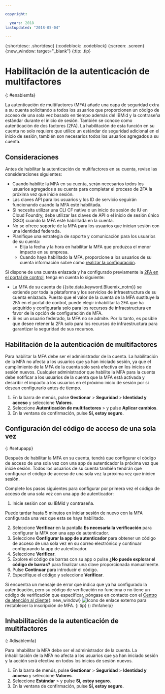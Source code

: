 ```yaml
---

copyright:

  years: 2018
lastupdated: "2018-05-04"

---
```


{:shortdesc: .shortdesc}
{:codeblock: .codeblock}
{:screen: .screen}
{:new_window: target="_blank"}
{:tip: .tip}

# Habilitación de la autenticación de multifactores
{: #enablemfa}

La autenticación de multifactores (MFA) añade una capa de seguridad extra a su cuenta solicitando a todos los usuarios que proporcionen un código de acceso de una sola vez basado en tiempo además del IBMid y la contraseña estándar durante el inicio de sesión. También se conoce como autenticación de dos factores (2FA). La habilitación de esta función en su cuenta no solo requiere que utilice un estándar de seguridad adicional en el inicio de sesión, también son necesarios todos los usuarios agregados a su cuenta.

## Consideraciones

Antes de habilitar la autenticación de multifactores en su cuenta, revise las consideraciones siguientes:

* Cuando habilite la MFA en su cuenta, serán necesarios todos los usuarios agregados a su cuenta para completar el proceso de 2FA la próxima vez que inicie sesión.
* Las claves API para los usuarios y los ID de servicio seguirán funcionando cuando la MFA esté habilitada.
* Si necesita utilizar una CLI CF nativa o un inicio de sesión de IU en Cloud Foundry, debe utilizar las claves de API o el inicio de sesión único (SSO) cuando la MFA esté habilitada en la cuenta.
* No se ofrece soporte de la MFA para los usuarios que inician sesión con una identidad federada.
* Planifique una estrategia de soporte y comunicación para los usuarios de su cuenta:
  * Elija la fecha y la hora en habilitar la MFA que produzca el menor impacto en su empresa.
  * Cuando haya habilitado la MFA, proporcione a los usuarios de su cuenta información sobre cómo [realizar la configuración](mfa.html#setupapp).
  
Si dispone de una cuenta enlazada y ha configurado previamente la [2FA en el portal de control](/docs/customer-portal/cpenable2fa.html#customerportal_2fa), tenga en cuenta lo siguiente:

* La MFA de su cuenta de {{site.data.keyword.Bluemix_notm}} se extiende por toda la plataforma y los servicios de infraestructura de su cuenta enlazada. Puesto que el valor de la cuenta de la MFA sustituye la 2FA en el portal de control, puede elegir inhabilitar la 2FA que ha adquirido y configurarla solo para los recursos de infraestructura en favor de la opción de configuración de MFA.
* Si es un usuario federado, la MFA no se admite. Por lo tanto, es posible que desee retener la 2FA solo para los recursos de infraestructura para garantizar la seguridad de sus recursos.

## Habilitación de la autenticación de multifactores

Para habilitar la MFA debe ser el administrador de la cuenta. La habilitación de la MFA no afecta a los usuarios que ya han iniciado sesión, ya que el cumplimiento de la MFA de la cuenta solo será efectiva en los inicios de sesión nuevos. Cualquier administrador que habilite la MFA para la cuenta debe notificar a los usuarios de la cuenta que la MFA está activada y describir el impacto a los usuarios en el próximo inicio de sesión por si desean configurarlo antes de tiempo.

1. En la barra de menús, pulse **Gestionar** &gt; **Seguridad** &gt; **Identidad y acceso** y seleccione **Valores**.
2. Seleccione **Autenticación de multifactores** &gt; y pulse **Aplicar cambios**.
3. En la ventana de confirmación, pulse **Sí, estoy seguro**.

## Configuración del código de acceso de una sola vez
{: #setupapp}

Después de habilitar la MFA en su cuenta, tendrá que configurar el código de acceso de una sola vez con una app de autenticador la próxima vez que inicie sesión. Todos los usuarios de su cuenta también tendrán que configurar el código de acceso de una sola vez la próxima vez que inicien sesión. 

Complete los pasos siguientes para configurar por primera vez el código de acceso de una sola vez con una app de autenticador:

1. Inicie sesión con su IBMid y contraseña. 

Puede tardar hasta 5 minutos en iniciar sesión de nuevo con la MFA configurada una vez que esta se haya habilitado.

2. Seleccione **Verificar** en la pantalla **Es necesaria la verificación** para configurar la MFA con una app de autenticador.
3. Seleccione **Configurar la app de autenticador** para obtener un código de acceso de una sola vez en su correo electrónico y continuar configurando la app de autenticador.
4. Seleccione **Verificar**.
5. Explore el código de barras con su app o pulse **¿No puede explorar el código de barras?** para finalizar una clave proporcionada manualmente. 
6. Pulse **Continuar** para introducir el código.
7. Especifique el código y seleccione **Verificar**. 

Si encuentra un mensaje de error que indica que ya ha configurado la autenticación, pero su código de verificación no funciona o no tiene un código de verificación que especificar, póngase en contacto con el [Centro de atención al cliente](https://www.ibm.com/ibmid/myibm/help/us/helpdesk.html){: new_window} ![Icono de enlace externo](../icons/launch-glyph.svg "Icono de enlace externo") para restablecer la inscripción de MFA.
{: tip}
{: #mfahelp}


## Inhabilitación de la autenticación de multifactores
{: #disablemfa}

Para inhabilitar la MFA debe ser el administrador de la cuenta. La inhabilitación de la MFA no afecta a los usuarios que ya han iniciado sesión y la acción será efectiva en todos los inicios de sesión nuevos.

1. En la barra de menús, pulse **Gestionar** &gt; **Seguridad** &gt; **Identidad y acceso** y seleccione **Valores**.
2. Seleccione **Estándar** &gt; y pulse **Sí, estoy seguro**.
3. En la ventana de confirmación, pulse **Sí, estoy seguro**.
